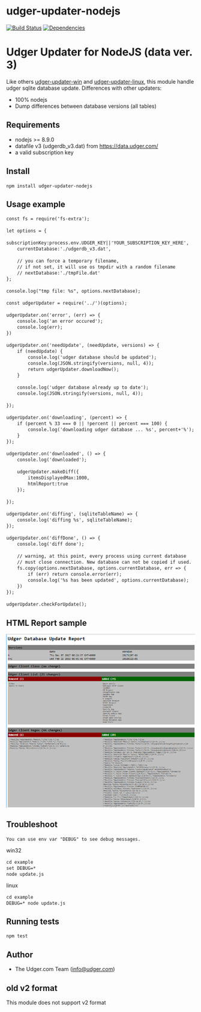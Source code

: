 # udger-updater-nodejs
[![Build Status](https://travis-ci.org/udger/udger-updater-nodejs.svg?branch=master)](https://travis-ci.org/udger/udger-updater-nodejs)
[![Dependencies](https://david-dm.org/udger/udger-updater-nodejs.svg)](https://david-dm.org/udger/udger-updater-nodejs)

# Udger Updater for NodeJS (data ver. 3)
Like others [udger-updater-win](https://github.com/udger/udger-updater-win) and [udger-updater-linux](https://github.com/udger/udger-updater-linux),
this module handle udger sqlite database update. Differences with other updaters:

* 100% nodejs
* Dump differences between database versions (all tables)

## Requirements
 - nodejs >= 8.9.0
 - datafile v3 (udgerdb_v3.dat) from https://data.udger.com/
 - a valid subscription key

## Install
    npm install udger-updater-nodejs


## Usage example

```
const fs = require('fs-extra');

let options = {
    subscriptionKey:process.env.UDGER_KEY||'YOUR_SUBSCRIPTION_KEY_HERE',
    currentDatabase:'./udgerdb_v3.dat',

    // you can force a temporary filename,
    // if not set, it will use os tmpdir with a random filename
    // nextDatabase:'./tmpFile.dat'
};

console.log("tmp file: %s", options.nextDatabase);

const udgerUpdater = require('../')(options);

udgerUpdater.on('error', (err) => {
    console.log('an error occured');
    console.log(err);
})

udgerUpdater.on('needUpdate', (needUpdate, versions) => {
    if (needUpdate) {
        console.log('udger database should be updated');
        console.log(JSON.stringify(versions, null, 4));
        return udgerUpdater.downloadNow();
    }

    console.log('udger database already up to date');
    console.log(JSON.stringify(versions, null, 4));

});

udgerUpdater.on('downloading', (percent) => {
    if (percent % 33 === 0 || !percent || percent === 100) {
        console.log('downloading udger database ... %s', percent+'%');
    }
});

udgerUpdater.on('downloaded', () => {
    console.log('downloaded');

    udgerUpdater.makeDiff({
        itemsDisplayedMax:1000,
        htmlReport:true
    });

});

udgerUpdater.on('diffing', (sqliteTableName) => {
    console.log('diffing %s', sqliteTableName);
});

udgerUpdater.on('diffDone', () => {
    console.log('diff done');

    // warning, at this point, every process using current database
    // must close connection. New database can not be copied if used.
    fs.copy(options.nextDatabase, options.currentDatabase, err => {
        if (err) return console.error(err);
        console.log('%s has been updated', options.currentDatabase);
    })
});

udgerUpdater.checkForUpdate();
```

## HTML Report sample

![Alt text](/example/report.png?raw=true)


## Troubleshoot
    You can use env var "DEBUG" to see debug messages.

win32
```
cd example
set DEBUG=*
node update.js
```

linux
```
cd example
DEBUG=* node update.js
```

## Running tests
    npm test


## Author
- The Udger.com Team (info@udger.com)


## old v2 format
This module does not support v2 format
